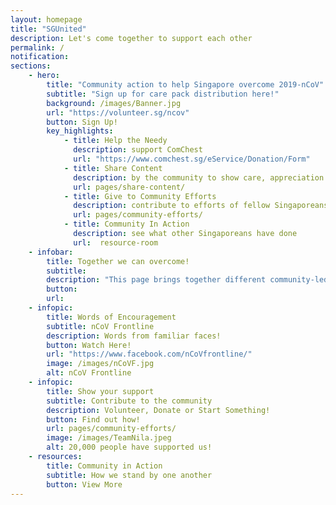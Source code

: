 ```yaml
---
layout: homepage
title: "SGUnited"
description: Let's come together to support each other
permalink: /
notification: 
sections:
    - hero:
        title: "Community action to help Singapore overcome 2019-nCoV"
        subtitle: "Sign up for care pack distribution here!"
        background: /images/Banner.jpg
        url: "https://volunteer.sg/ncov"
        button: Sign Up!
        key_highlights:
            - title: Help the Needy
              description: support ComChest
              url: "https://www.comchest.sg/eService/Donation/Form" 
            - title: Share Content
              description: by the community to show care, appreciation and hope
              url: pages/share-content/                              
            - title: Give to Community Efforts
              description: contribute to efforts of fellow Singaporeans
              url: pages/community-efforts/
            - title: Community In Action
              description: see what other Singaporeans have done
              url:  resource-room
    - infobar:
        title: Together we can overcome!       
        subtitle: 
        description: "This page brings together different community-led nCoV responses. To those who have stepped forward, we salute your efforts! We hope it inspires more of us to help one another get through this challenging time. #SGUnited"
        button:
        url:
    - infopic:
        title: Words of Encouragement
        subtitle: nCoV Frontline
        description: Words from familiar faces!
        button: Watch Here!
        url: "https://www.facebook.com/nCoVfrontline/"
        image: /images/nCoVF.jpg
        alt: nCoV Frontline
    - infopic:
        title: Show your support
        subtitle: Contribute to the community
        description: Volunteer, Donate or Start Something!
        button: Find out how!
        url: pages/community-efforts/
        image: /images/TeamNila.jpeg
        alt: 20,000 people have supported us!
    - resources:
        title: Community in Action
        subtitle: How we stand by one another
        button: View More
---
```

